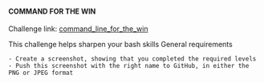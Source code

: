 #### COMMAND FOR THE WIN
Challenge link: [command_line_for_the_win](https://cmdchallenge.com/)

This challenge helps sharpen your bash skills
General requirements
```
- Create a screenshot, showing that you completed the required levels
- Push this screenshot with the right name to GitHub, in either the PNG or JPEG format
```
